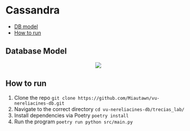 # Cassandra
- [DB model](#database-model)
- [How to run](#how-to-run)

## Database Model
<p align="center">
  <img src="https://user-images.githubusercontent.com/24988290/200136059-2f5f1318-0c73-41ed-9fd8-4ef212a90e5c.png">
</p>

## How to run
1. Clone the repo `git clone https://github.com/Miautawn/vu-nereliacines-db.git`
2. Navigate to the correct directory `cd vu-nereliacines-db/trecias_lab/`
3. Install dependencies via Poetry `poetry install`
4. Run the program `poetry run python src/main.py`
